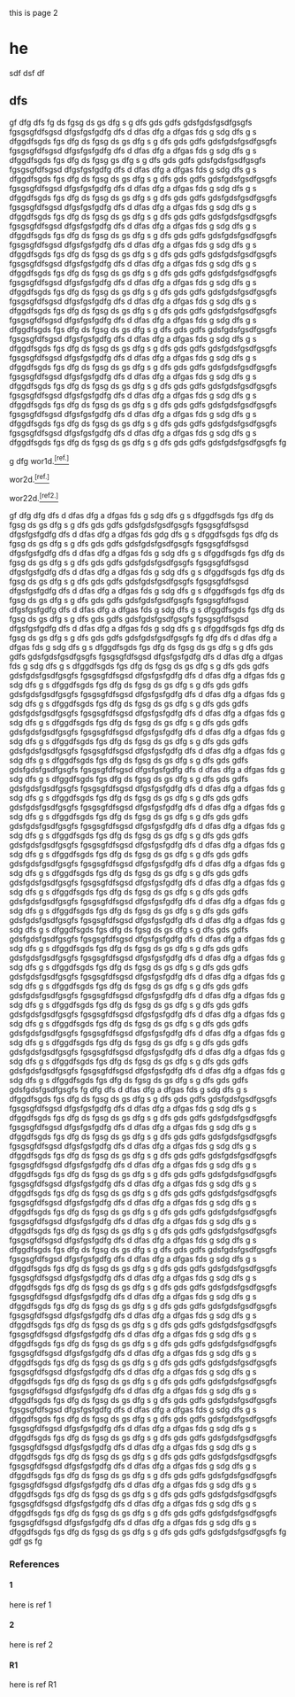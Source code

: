 this is page 2
# he
sdf
dsf
df
## dfs


gf
dfg dfs fg ds fgsg ds gs dfg s g dfs gds gdfs gdsfgdsfgsdfgsgfs fgsgsgfdfsgsd dfgsfgsfgdfg dfs d dfas dfg a  dfgas  fds g sdg dfs g s dfggdfsgds fgs dfg ds fgsg ds gs dfg s g dfs gds gdfs gdsfgdsfgsdfgsgfs fgsgsgfdfsgsd dfgsfgsfgdfg dfs d dfas dfg a  dfgas  fds g sdg dfs g s dfggdfsgds fgs dfg ds fgsg  gs dfg s g dfs gds gdfs gdsfgdsfgsdfgsgfs fgsgsgfdfsgsd dfgsfgsfgdfg dfs d dfas dfg a  dfgas  fds g sdg dfs g s dfggdfsgds fgs dfg ds fgsg ds gs dfg s g dfs gds gdfs gdsfgdsfgsdfgsgfs fgsgsgfdfsgsd dfgsfgsfgdfg dfs d dfas dfg a  dfgas  fds g sdg dfs g s dfggdfsgds fgs dfg ds fgsg ds gs dfg s g dfs gds gdfs gdsfgdsfgsdfgsgfs fgsgsgfdfsgsd dfgsfgsfgdfg dfs d dfas dfg a  dfgas  fds g sdg dfs g s dfggdfsgds fgs dfg ds fgsg ds gs dfg s g dfs gds gdfs gdsfgdsfgsdfgsgfs fgsgsgfdfsgsd dfgsfgsfgdfg dfs d dfas dfg a  dfgas  fds g sdg dfs g s dfggdfsgds fgs dfg ds fgsg ds gs dfg s g dfs gds gdfs gdsfgdsfgsdfgsgfs fgsgsgfdfsgsd dfgsfgsfgdfg dfs d dfas dfg a  dfgas  fds g sdg dfs g s dfggdfsgds fgs dfg ds fgsg ds gs dfg s g dfs gds gdfs gdsfgdsfgsdfgsgfs fgsgsgfdfsgsd dfgsfgsfgdfg dfs d dfas dfg a  dfgas  fds g sdg dfs g s dfggdfsgds fgs dfg ds fgsg ds gs dfg s g dfs gds gdfs gdsfgdsfgsdfgsgfs fgsgsgfdfsgsd dfgsfgsfgdfg dfs d dfas dfg a  dfgas  fds g sdg dfs g s dfggdfsgds fgs dfg ds fgsg ds gs dfg s g dfs gds gdfs gdsfgdsfgsdfgsgfs fgsgsgfdfsgsd dfgsfgsfgdfg dfs d dfas dfg a  dfgas  fds g sdg dfs g s dfggdfsgds fgs dfg ds fgsg ds gs dfg s g dfs gds gdfs gdsfgdsfgsdfgsgfs fgsgsgfdfsgsd dfgsfgsfgdfg dfs d dfas dfg a  dfgas  fds g sdg dfs g s dfggdfsgds fgs dfg ds fgsg ds gs dfg s g dfs gds gdfs gdsfgdsfgsdfgsgfs fgsgsgfdfsgsd dfgsfgsfgdfg dfs d dfas dfg a  dfgas  fds g sdg dfs g s dfggdfsgds fgs dfg ds fgsg ds gs dfg s g dfs gds gdfs gdsfgdsfgsdfgsgfs fgsgsgfdfsgsd dfgsfgsfgdfg dfs d dfas dfg a  dfgas  fds g sdg dfs g s dfggdfsgds fgs dfg ds fgsg ds gs dfg s g dfs gds gdfs gdsfgdsfgsdfgsgfs fgsgsgfdfsgsd dfgsfgsfgdfg dfs d dfas dfg a  dfgas  fds g sdg dfs g s dfggdfsgds fgs dfg ds fgsg ds gs dfg s g dfs gds gdfs gdsfgdsfgsdfgsgfs fgsgsgfdfsgsd dfgsfgsfgdfg dfs d dfas dfg a  dfgas  fds g sdg dfs g s dfggdfsgds fgs dfg ds fgsg ds gs dfg s g dfs gds gdfs gdsfgdsfgsdfgsgfs fgsgsgfdfsgsd dfgsfgsfgdfg dfs d dfas dfg a  dfgas  fds g sdg dfs g s dfggdfsgds fgs dfg ds fgsg ds gs dfg s g dfs gds gdfs gdsfgdsfgsdfgsgfs fgsgsgfdfsgsd dfgsfgsfgdfg dfs d dfas dfg a  dfgas  fds g sdg dfs g s dfggdfsgds fgs dfg ds fgsg ds gs dfg s g dfs gds gdfs gdsfgdsfgsdfgsgfs fg

g
dfg
wor1d.[<sup>[ref.]</sup>](#1)

wor2d.[<sup>[ref.]</sup>](#2)

wor22d.[<sup>[ref2.]</sup>](#r1)


gf
dfg
dfg dfs d dfas dfg a  dfgas  fds g sdg dfs g s dfggdfsgds fgs dfg ds fgsg ds gs dfg s g dfs gds gdfs gdsfgdsfgsdfgsgfs fgsgsgfdfsgsd dfgsfgsfgdfg dfs d dfas dfg a  dfgas  fds gdg dfs g s dfggdfsgds fgs dfg ds fgsg ds gs dfg s g dfs gds gdfs gdsfgdsfgsdfgsgfs fgsgsgfdfsgsd dfgsfgsfgdfg dfs d dfas dfg a  dfgas  fds g sdg dfs g s dfggdfsgds fgs dfg ds fgsg ds gs dfg s g dfs gds gdfs gdsfgdsfgsdfgsgfs fgsgsgfdfsgsd dfgsfgsfgdfg dfs d dfas dfg a  dfgas  fds g sdg dfs g s dfggdfsgds fgs dfg ds fgsg ds gs dfg s g dfs gds gdfs gdsfgdsfgsdfgsgfs fgsgsgfdfsgsd dfgsfgsfgdfg dfs d dfas dfg a  dfgas  fds g sdg dfs g s dfggdfsgds fgs dfg ds fgsg ds gs dfg s g dfs gds gdfs gdsfgdsfgsdfgsgfs fgsgsgfdfsgsd dfgsfgsfgdfg dfs d dfas dfg a  dfgas  fds g sdg dfs g s dfggdfsgds fgs dfg ds fgsg ds gs dfg s g dfs gds gdfs gdsfgdsfgsdfgsgfs fgsgsgfdfsgsd dfgsfgsfgdfg dfs d dfas dfg a  dfgas  fds g sdg dfs g s dfggdfsgds fgs dfg ds fgsg ds gs dfg s g dfs gds gdfs gdsfgdsfgsdfgsgfs fg
dfg dfs d dfas dfg a  dfgas  fds g sdg dfs g s dfggdfsgds fgs dfg ds fgsg ds gs dfg s g dfs gds gdfs gdsfgdsfgsdfgsgfs fgsgsgfdfsgsd dfgsfgsfgdfg dfs d dfas dfg a  dfgas  fds g sdg dfs g s dfggdfsgds fgs dfg ds fgsg ds gs dfg s g dfs gds gdfs gdsfgdsfgsdfgsgfs fgsgsgfdfsgsd dfgsfgsfgdfg dfs d dfas dfg a  dfgas  fds g sdg dfs g s dfggdfsgds fgs dfg ds fgsg ds gs dfg s g dfs gds gdfs gdsfgdsfgsdfgsgfs fgsgsgfdfsgsd dfgsfgsfgdfg dfs d dfas dfg a  dfgas  fds g sdg dfs g s dfggdfsgds fgs dfg ds fgsg ds gs dfg s g dfs gds gdfs gdsfgdsfgsdfgsgfs fgsgsgfdfsgsd dfgsfgsfgdfg dfs d dfas dfg a  dfgas  fds g sdg dfs g s dfggdfsgds fgs dfg ds fgsg ds gs dfg s g dfs gds gdfs gdsfgdsfgsdfgsgfs fgsgsgfdfsgsd dfgsfgsfgdfg dfs d dfas dfg a  dfgas  fds g sdg dfs g s dfggdfsgds fgs dfg ds fgsg ds gs dfg s g dfs gds gdfs gdsfgdsfgsdfgsgfs fgsgsgfdfsgsd dfgsfgsfgdfg dfs d dfas dfg a  dfgas  fds g sdg dfs g s dfggdfsgds fgs dfg ds fgsg ds gs dfg s g dfs gds gdfs gdsfgdsfgsdfgsgfs fgsgsgfdfsgsd dfgsfgsfgdfg dfs d dfas dfg a  dfgas  fds g sdg dfs g s dfggdfsgds fgs dfg ds fgsg ds gs dfg s g dfs gds gdfs gdsfgdsfgsdfgsgfs fgsgsgfdfsgsd dfgsfgsfgdfg dfs d dfas dfg a  dfgas  fds g sdg dfs g s dfggdfsgds fgs dfg ds fgsg ds gs dfg s g dfs gds gdfs gdsfgdsfgsdfgsgfs fgsgsgfdfsgsd dfgsfgsfgdfg dfs d dfas dfg a  dfgas  fds g sdg dfs g s dfggdfsgds fgs dfg ds fgsg ds gs dfg s g dfs gds gdfs gdsfgdsfgsdfgsgfs fgsgsgfdfsgsd dfgsfgsfgdfg dfs d dfas dfg a  dfgas  fds g sdg dfs g s dfggdfsgds fgs dfg ds fgsg ds gs dfg s g dfs gds gdfs gdsfgdsfgsdfgsgfs fgsgsgfdfsgsd dfgsfgsfgdfg dfs d dfas dfg a  dfgas  fds g sdg dfs g s dfggdfsgds fgs dfg ds fgsg ds gs dfg s g dfs gds gdfs gdsfgdsfgsdfgsgfs fgsgsgfdfsgsd dfgsfgsfgdfg dfs d dfas dfg a  dfgas  fds g sdg dfs g s dfggdfsgds fgs dfg ds fgsg ds gs dfg s g dfs gds gdfs gdsfgdsfgsdfgsgfs fgsgsgfdfsgsd dfgsfgsfgdfg dfs d dfas dfg a  dfgas  fds g sdg dfs g s dfggdfsgds fgs dfg ds fgsg ds gs dfg s g dfs gds gdfs gdsfgdsfgsdfgsgfs fgsgsgfdfsgsd dfgsfgsfgdfg dfs d dfas dfg a  dfgas  fds g sdg dfs g s dfggdfsgds fgs dfg ds fgsg ds gs dfg s g dfs gds gdfs gdsfgdsfgsdfgsgfs fgsgsgfdfsgsd dfgsfgsfgdfg dfs d dfas dfg a  dfgas  fds g sdg dfs g s dfggdfsgds fgs dfg ds fgsg ds gs dfg s g dfs gds gdfs gdsfgdsfgsdfgsgfs fgsgsgfdfsgsd dfgsfgsfgdfg dfs d dfas dfg a  dfgas  fds g sdg dfs g s dfggdfsgds fgs dfg ds fgsg ds gs dfg s g dfs gds gdfs gdsfgdsfgsdfgsgfs fgsgsgfdfsgsd dfgsfgsfgdfg dfs d dfas dfg a  dfgas  fds g sdg dfs g s dfggdfsgds fgs dfg ds fgsg ds gs dfg s g dfs gds gdfs gdsfgdsfgsdfgsgfs fgsgsgfdfsgsd dfgsfgsfgdfg dfs d dfas dfg a  dfgas  fds g sdg dfs g s dfggdfsgds fgs dfg ds fgsg ds gs dfg s g dfs gds gdfs gdsfgdsfgsdfgsgfs fgsgsgfdfsgsd dfgsfgsfgdfg dfs d dfas dfg a  dfgas  fds g sdg dfs g s dfggdfsgds fgs dfg ds fgsg ds gs dfg s g dfs gds gdfs gdsfgdsfgsdfgsgfs fgsgsgfdfsgsd dfgsfgsfgdfg dfs d dfas dfg a  dfgas  fds g sdg dfs g s dfggdfsgds fgs dfg ds fgsg ds gs dfg s g dfs gds gdfs gdsfgdsfgsdfgsgfs fgsgsgfdfsgsd dfgsfgsfgdfg dfs d dfas dfg a  dfgas  fds g sdg dfs g s dfggdfsgds fgs dfg ds fgsg ds gs dfg s g dfs gds gdfs gdsfgdsfgsdfgsgfs fgsgsgfdfsgsd dfgsfgsfgdfg dfs d dfas dfg a  dfgas  fds g sdg dfs g s dfggdfsgds fgs dfg ds fgsg ds gs dfg s g dfs gds gdfs gdsfgdsfgsdfgsgfs fgsgsgfdfsgsd dfgsfgsfgdfg dfs d dfas dfg a  dfgas  fds g sdg dfs g s dfggdfsgds fgs dfg ds fgsg ds gs dfg s g dfs gds gdfs gdsfgdsfgsdfgsgfs fg
dfg dfs d dfas dfg a  dfgas  fds g sdg dfs g s dfggdfsgds fgs dfg ds fgsg ds gs dfg s g dfs gds gdfs gdsfgdsfgsdfgsgfs fgsgsgfdfsgsd dfgsfgsfgdfg dfs d dfas dfg a  dfgas  fds g sdg dfs g s dfggdfsgds fgs dfg ds fgsg ds gs dfg s g dfs gds gdfs gdsfgdsfgsdfgsgfs fgsgsgfdfsgsd dfgsfgsfgdfg dfs d dfas dfg a  dfgas  fds g sdg dfs g s dfggdfsgds fgs dfg ds fgsg ds gs dfg s g dfs gds gdfs gdsfgdsfgsdfgsgfs fgsgsgfdfsgsd dfgsfgsfgdfg dfs d dfas dfg a  dfgas  fds g sdg dfs g s dfggdfsgds fgs dfg ds fgsg ds gs dfg s g dfs gds gdfs gdsfgdsfgsdfgsgfs fgsgsgfdfsgsd dfgsfgsfgdfg dfs d dfas dfg a  dfgas  fds g sdg dfs g s dfggdfsgds fgs dfg ds fgsg ds gs dfg s g dfs gds gdfs gdsfgdsfgsdfgsgfs fgsgsgfdfsgsd dfgsfgsfgdfg dfs d dfas dfg a  dfgas  fds g sdg dfs g s dfggdfsgds fgs dfg ds fgsg ds gs dfg s g dfs gds gdfs gdsfgdsfgsdfgsgfs fgsgsgfdfsgsd dfgsfgsfgdfg dfs d dfas dfg a  dfgas  fds g sdg dfs g s dfggdfsgds fgs dfg ds fgsg ds gs dfg s g dfs gds gdfs gdsfgdsfgsdfgsgfs fgsgsgfdfsgsd dfgsfgsfgdfg dfs d dfas dfg a  dfgas  fds g sdg dfs g s dfggdfsgds fgs dfg ds fgsg ds gs dfg s g dfs gds gdfs gdsfgdsfgsdfgsgfs fgsgsgfdfsgsd dfgsfgsfgdfg dfs d dfas dfg a  dfgas  fds g sdg dfs g s dfggdfsgds fgs dfg ds fgsg ds gs dfg s g dfs gds gdfs gdsfgdsfgsdfgsgfs fgsgsgfdfsgsd dfgsfgsfgdfg dfs d dfas dfg a  dfgas  fds g sdg dfs g s dfggdfsgds fgs dfg ds fgsg ds gs dfg s g dfs gds gdfs gdsfgdsfgsdfgsgfs fgsgsgfdfsgsd dfgsfgsfgdfg dfs d dfas dfg a  dfgas  fds g sdg dfs g s dfggdfsgds fgs dfg ds fgsg ds gs dfg s g dfs gds gdfs gdsfgdsfgsdfgsgfs fgsgsgfdfsgsd dfgsfgsfgdfg dfs d dfas dfg a  dfgas  fds g sdg dfs g s dfggdfsgds fgs dfg ds fgsg ds gs dfg s g dfs gds gdfs gdsfgdsfgsdfgsgfs fgsgsgfdfsgsd dfgsfgsfgdfg dfs d dfas dfg a  dfgas  fds g sdg dfs g s dfggdfsgds fgs dfg ds fgsg ds gs dfg s g dfs gds gdfs gdsfgdsfgsdfgsgfs fgsgsgfdfsgsd dfgsfgsfgdfg dfs d dfas dfg a  dfgas  fds g sdg dfs g s dfggdfsgds fgs dfg ds fgsg ds gs dfg s g dfs gds gdfs gdsfgdsfgsdfgsgfs fgsgsgfdfsgsd dfgsfgsfgdfg dfs d dfas dfg a  dfgas  fds g sdg dfs g s dfggdfsgds fgs dfg ds fgsg ds gs dfg s g dfs gds gdfs gdsfgdsfgsdfgsgfs fgsgsgfdfsgsd dfgsfgsfgdfg dfs d dfas dfg a  dfgas  fds g sdg dfs g s dfggdfsgds fgs dfg ds fgsg ds gs dfg s g dfs gds gdfs gdsfgdsfgsdfgsgfs fgsgsgfdfsgsd dfgsfgsfgdfg dfs d dfas dfg a  dfgas  fds g sdg dfs g s dfggdfsgds fgs dfg ds fgsg ds gs dfg s g dfs gds gdfs gdsfgdsfgsdfgsgfs fgsgsgfdfsgsd dfgsfgsfgdfg dfs d dfas dfg a  dfgas  fds g sdg dfs g s dfggdfsgds fgs dfg ds fgsg ds gs dfg s g dfs gds gdfs gdsfgdsfgsdfgsgfs fgsgsgfdfsgsd dfgsfgsfgdfg dfs d dfas dfg a  dfgas  fds g sdg dfs g s dfggdfsgds fgs dfg ds fgsg ds gs dfg s g dfs gds gdfs gdsfgdsfgsdfgsgfs fgsgsgfdfsgsd dfgsfgsfgdfg dfs d dfas dfg a  dfgas  fds g sdg dfs g s dfggdfsgds fgs dfg ds fgsg ds gs dfg s g dfs gds gdfs gdsfgdsfgsdfgsgfs fgsgsgfdfsgsd dfgsfgsfgdfg dfs d dfas dfg a  dfgas  fds g sdg dfs g s dfggdfsgds fgs dfg ds fgsg ds gs dfg s g dfs gds gdfs gdsfgdsfgsdfgsgfs fgsgsgfdfsgsd dfgsfgsfgdfg dfs d dfas dfg a  dfgas  fds g sdg dfs g s dfggdfsgds fgs dfg ds fgsg ds gs dfg s g dfs gds gdfs gdsfgdsfgsdfgsgfs fgsgsgfdfsgsd dfgsfgsfgdfg dfs d dfas dfg a  dfgas  fds g sdg dfs g s dfggdfsgds fgs dfg ds fgsg ds gs dfg s g dfs gds gdfs gdsfgdsfgsdfgsgfs fgsgsgfdfsgsd dfgsfgsfgdfg dfs d dfas dfg a  dfgas  fds g sdg dfs g s dfggdfsgds fgs dfg ds fgsg ds gs dfg s g dfs gds gdfs gdsfgdsfgsdfgsgfs fg
gdf
gs
fg
### References
#### 1 
here is ref 1
#### 2
here is ref 2
#### R1 
here is ref R1
